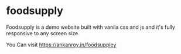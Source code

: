 # foodsupply
Foodsupply is a demo website built with vanila css and js and it's fully responsive to any screen size

You Can visit https://ankanroy.in/foodsuppley
